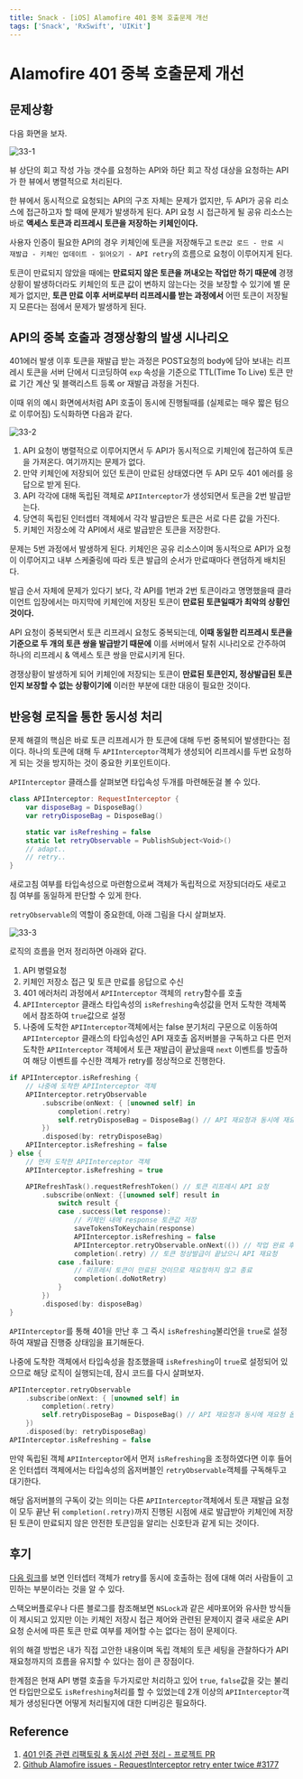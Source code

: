 ```yaml
---
title: Snack - [iOS] Alamofire 401 중복 호출문제 개선
tags: ['Snack', 'RxSwift', 'UIKit']
---
```


# Alamofire 401 중복 호출문제 개선

## 문제상황

다음 화면을 보자.

![33-1](../.vuepress/assets/snack/33-1.png)

뷰 상단의 회고 작성 가능 갯수를 요청하는 API와 하단 회고 작성 대상을 요청하는 API가 한 뷰에서 병렬적으로 처리된다.

한 뷰에서 동시적으로 요청되는 API의 구조 자체는 문제가 없지만, 두 API가 공유 리소스에 접근하고자 할 때에 문제가 발생하게 된다. API 요청 시 접근하게 될 공유 리소스는 바로 **액세스 토큰과 리프레시 토큰을 저장하는 키체인이다.**

사용자 인증이 필요한 API의 경우 키체인에 토큰을 저장해두고 `토큰값 로드 - 만료 시 재발급 - 키체인 업데이트 - 읽어오기 - API retry`의 흐름으로 요청이 이루어지게 된다.

토큰이 만료되지 않았을 때에는 **만료되지 않은 토큰을 꺼내오는 작업만 하기 때문에** 경쟁상황이 발생하더라도 키체인의 토큰 값이 변하지 않는다는 것을 보장할 수 있기에 별 문제가 없지만, **토큰 만료 이후 서버로부터 리프레시를 받는 과정에서** 어떤 토큰이 저장될 지 모른다는 점에서 문제가 발생하게 된다.

## API의 중복 호출과 경쟁상황의 발생 시나리오

401에러 발생 이후 토큰을 재발급 받는 과정은 POST요청의 body에 담아 보내는 리프레시 토큰을 서버 단에서 디코딩하여 `exp` 속성을 기준으로 TTL(Time To Live) 토큰 만료 기간 계산 및 블랙리스트 등록 or 재발급 과정을 거친다.

이때 위의 예시 화면에서처럼 API 호출이 동시에 진행될때를 (실제로는 매우 짧은 텀으로 이루어짐) 도식화하면 다음과 같다.

![33-2](../.vuepress/assets/snack/33-2.jpg)

1. API 요청이 병렬적으로 이루어지면서 두 API가 동시적으로 키체인에 접근하여 토큰을 가져온다. 여기까지는 문제가 없다.
2. 만약 키체인에 저장되어 있던 토큰이 만료된 상태였다면 두 API 모두 401 에러를 응답으로 받게 된다.
3. API 각각에 대해 독립된 객체로 `APIInterceptor`가 생성되면서 토큰을 2번 발급받는다.
4. 당연히 독립된 인터셉터 객체에서 각각 발급받은 토큰은 서로 다른 값을 가진다.
5. 키체인 저장소에 각 API에서 새로 발급받은 토큰을 저장한다.

문제는 5번 과정에서 발생하게 된다. 키체인은 공유 리소스이며 동시적으로 API가 요청이 이루어지고 내부 스케줄링에 따라 토큰 발급의 순서가 만료때마다 랜덤하게 배치된다.

발급 순서 자체에 문제가 있다기 보다, 각 API를 1번과 2번 토큰이라고 명명했을때 클라이언트 입장에서는 마지막에 키체인에 저장된 토큰이 **만료된 토큰일때가 최악의 상황인 것이다.**

API 요청이 중복되면서 토큰 리프레시 요청도 중복되는데, **이때 동일한 리프레시 토큰을 기준으로 두 개의 토큰 쌍을 발급받기 때문에** 이를 서버에서 탈취 시나리오로 간주하여 하나의 리프레시 & 액세스 토큰 쌍을 만료시키게 된다.

경쟁상황이 발생하게 되어 키체인에 저장되는 토큰이 **만료된 토큰인지, 정상발급된 토큰인지 보장할 수 없는 상황이기에** 이러한 부분에 대한 대응이 필요한 것이다.

## 반응형 로직을 통한 동시성 처리

문제 해결의 핵심은 바로 토큰 리프레시가 한 토큰에 대해 두번 중복되어 발생한다는 점이다. 하나의 토큰에 대해 두 `APIInterceptor`객체가 생성되어 리프레시를 두번 요청하게 되는 것을 방지하는 것이 중요한 키포인트이다.

`APIInterceptor` 클래스를 살펴보면 타입속성 두개를 마련해둔걸 볼 수 있다.

```swift
class APIInterceptor: RequestInterceptor {
    var disposeBag = DisposeBag()
    var retryDisposeBag = DisposeBag()

    static var isRefreshing = false
    static let retryObservable = PublishSubject<Void>()
    // adapt..
    // retry..
}
```

새로고침 여부를 타입속성으로 마련함으로써 객체가 독립적으로 저장되더라도 새로고침 여부를 동일하게 판단할 수 있게 한다.

`retryObservable`의 역할이 중요한데, 아래 그림을 다시 살펴보자.

![33-3](../.vuepress/assets/snack/33-3.jpg)

로직의 흐름을 먼저 정리하면 아래와 같다.

1. API 병렬요청
2. 키체인 저장소 접근 및 토큰 만료를 응답으로 수신
3. 401 에러처리 과정에서 `APIInterceptor` 객체의 `retry`함수를 호출
4. `APIInterceptor` 클래스 타입속성의 `isRefreshing`속성값을 먼저 도착한 객체쪽에서 참조하여 `true`값으로 설정
5. 나중에 도착한 `APIInterceptor`객체에서는 false 분기처리 구문으로 이동하여 `APIInterceptor` 클래스의 타입속성인 API 재호출 옵저버블을 구독하고 다른 먼저 도착한 `APIInterceptor` 객체에서 토큰 재발급이 끝났을때 `next` 이벤트를 방출하여 해당 이벤트를 수신한 객체가 retry를 정상적으로 진행한다.

```swift
if APIInterceptor.isRefreshing {
    // 나중에 도착한 APIInterceptor 객체
    APIInterceptor.retryObservable
        .subscribe(onNext: { [unowned self] in
            completion(.retry)
            self.retryDisposeBag = DisposeBag() // API 재요청과 동시에 재요청 옵저버블 dispose
        })
        .disposed(by: retryDisposeBag)
    APIInterceptor.isRefreshing = false
} else {
    // 먼저 도착한 APIInterceptor 객체
    APIInterceptor.isRefreshing = true

    APIRefreshTask().requestRefreshToken() // 토큰 리프레시 API 요청
        .subscribe(onNext: {[unowned self] result in
            switch result {
            case .success(let response):
                // 키체인 내에 response 토큰값 저장
                saveTokensToKeychain(response)
                APIInterceptor.isRefreshing = false
                APIInterceptor.retryObservable.onNext(()) // 작업 완료 후 next이벤트 방출
                completion(.retry) // 토큰 정상발급이 끝났으니 API 재요청
            case .failure:
                // 리프레시 토큰이 만료된 것이므로 재요청하지 않고 종료
                completion(.doNotRetry)
            }
        })
        .disposed(by: disposeBag)
}
```

`APIInterceptor`를 통해 401을 만난 후 그 즉시 `isRefreshing`불리언을 `true`로 설정하여 재발급 진행중 상태임을 표기해둔다.

나중에 도착한 객체에서 타입속성을 참조했을때 `isRefreshing`이 `true`로 설정되어 있으므로 해당 로직이 실행되는데, 잠시 코드를 다시 살펴보자.

```swift
APIInterceptor.retryObservable
    .subscribe(onNext: { [unowned self] in
        completion(.retry)
        self.retryDisposeBag = DisposeBag() // API 재요청과 동시에 재요청 옵저버블 dispose
    })
    .disposed(by: retryDisposeBag)
APIInterceptor.isRefreshing = false
```

만약 독립된 객체 `APIInterceptor`에서 먼저 `isRefreshing`을 조정하였다면 이후 들어온 인터셉터 객체에서는 타입속성의 옵저버블인 `retryObservable`객체를 구독해두고 대기한다.

해당 옵저버블의 구독이 갖는 의미는 다른 `APIInterceptor`객체에서 토큰 재발급 요청이 모두 끝난 뒤 `completion(.retry)`까지 진행된 시점에 새로 발급받아 키체인에 저장된 토큰이 만료되지 않은 안전한 토큰임을 알리는 신호탄과 같게 되는 것이다.

## 후기

[다음 링크](https://github.com/Alamofire/Alamofire/issues/3177)를 보면 인터셉터 객체가 retry를 동시에 호출하는 점에 대해 여러 사람들이 고민하는 부분이라는 것을 알 수 있다.

스택오버플로우나 다른 블로그를 참조해보면 `NSLock`과 같은 세마포어와 유사한 방식들이 제시되고 있지만 이는 키체인 저장시 접근 제어와 관련된 문제이지 결국 새로운 API 요청 순서에 따른 토큰 만료 여부를 제어할 수는 없다는 점이 문제이다.

위의 해결 방법은 내가 직접 고안한 내용이며 독립 객체의 토큰 세팅을 관찰하다가 API 재요청까지의 흐름을 유지할 수 있다는 점이 큰 장점이다.

한계점은 현재 API 병렬 호출을 두가지로만 처리하고 있어 `true`, `false`값을 갖는 불리언 타입만으로도 `isRefreshing`처리를 할 수 있었는데 2개 이상의 `APIInterceptor`객체가 생성된다면 어떻게 처리될지에 대한 디버깅은 필요하다.

## Reference

1. [401 인증 관련 리팩토링 & 동시성 관련 정리 - 프로젝트 PR](https://github.com/dnd-side-project/dnd-9th-1-ios/pull/198)
2. [Github Alamofire issues - RequestInterceptor retry enter twice #3177](https://github.com/Alamofire/Alamofire/issues/3177)

